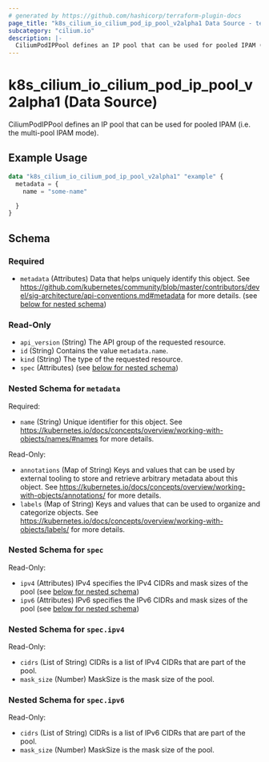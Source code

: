 ```yaml
---
# generated by https://github.com/hashicorp/terraform-plugin-docs
page_title: "k8s_cilium_io_cilium_pod_ip_pool_v2alpha1 Data Source - terraform-provider-k8s"
subcategory: "cilium.io"
description: |-
  CiliumPodIPPool defines an IP pool that can be used for pooled IPAM (i.e. the multi-pool IPAM mode).
---
```


# k8s_cilium_io_cilium_pod_ip_pool_v2alpha1 (Data Source)

CiliumPodIPPool defines an IP pool that can be used for pooled IPAM (i.e. the multi-pool IPAM mode).

## Example Usage

```terraform
data "k8s_cilium_io_cilium_pod_ip_pool_v2alpha1" "example" {
  metadata = {
    name = "some-name"

  }
}
```

<!-- schema generated by tfplugindocs -->
## Schema

### Required

- `metadata` (Attributes) Data that helps uniquely identify this object. See https://github.com/kubernetes/community/blob/master/contributors/devel/sig-architecture/api-conventions.md#metadata for more details. (see [below for nested schema](#nestedatt--metadata))

### Read-Only

- `api_version` (String) The API group of the requested resource.
- `id` (String) Contains the value `metadata.name`.
- `kind` (String) The type of the requested resource.
- `spec` (Attributes) (see [below for nested schema](#nestedatt--spec))

<a id="nestedatt--metadata"></a>
### Nested Schema for `metadata`

Required:

- `name` (String) Unique identifier for this object. See https://kubernetes.io/docs/concepts/overview/working-with-objects/names/#names for more details.

Read-Only:

- `annotations` (Map of String) Keys and values that can be used by external tooling to store and retrieve arbitrary metadata about this object. See https://kubernetes.io/docs/concepts/overview/working-with-objects/annotations/ for more details.
- `labels` (Map of String) Keys and values that can be used to organize and categorize objects. See https://kubernetes.io/docs/concepts/overview/working-with-objects/labels/ for more details.


<a id="nestedatt--spec"></a>
### Nested Schema for `spec`

Read-Only:

- `ipv4` (Attributes) IPv4 specifies the IPv4 CIDRs and mask sizes of the pool (see [below for nested schema](#nestedatt--spec--ipv4))
- `ipv6` (Attributes) IPv6 specifies the IPv6 CIDRs and mask sizes of the pool (see [below for nested schema](#nestedatt--spec--ipv6))

<a id="nestedatt--spec--ipv4"></a>
### Nested Schema for `spec.ipv4`

Read-Only:

- `cidrs` (List of String) CIDRs is a list of IPv4 CIDRs that are part of the pool.
- `mask_size` (Number) MaskSize is the mask size of the pool.


<a id="nestedatt--spec--ipv6"></a>
### Nested Schema for `spec.ipv6`

Read-Only:

- `cidrs` (List of String) CIDRs is a list of IPv6 CIDRs that are part of the pool.
- `mask_size` (Number) MaskSize is the mask size of the pool.
